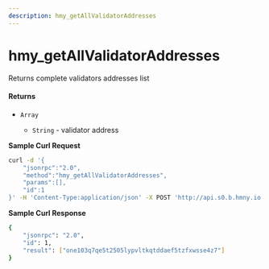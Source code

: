 ```yaml
---
description: hmy_getAllValidatorAddresses
---
```


# hmy\_getAllValidatorAddresses

Returns complete validators addresses list

#### Returns

* `Array`

  * `String` - validator address

**Sample Curl Request**

```bash
curl -d '{
    "jsonrpc":"2.0",
    "method":"hmy_getAllValidatorAddresses",
    "params":[],
    "id":1
}' -H 'Content-Type:application/json' -X POST 'http://api.s0.b.hmny.io'
```

**Sample Curl Response**

```bash
{
    "jsonrpc": "2.0",
    "id": 1,
    "result": ["one103q7qe5t2505lypvltkqtddaef5tzfxwsse4z7"]
}
```

